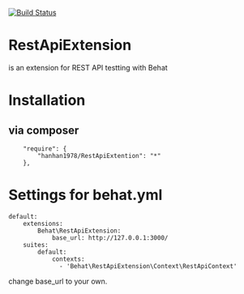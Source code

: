 [![Build Status](https://travis-ci.org/hanhan1978/RestApiExtention.svg)](https://travis-ci.org/hanhan1978/RestApiExtention)

RestApiExtension
=========
is an extension for REST API testting with Behat
  

# Installation 

## via composer

```
    "require": {
        "hanhan1978/RestApiExtention": "*"
    },
```

# Settings for behat.yml

```
default:
    extensions:
        Behat\RestApiExtension: 
            base_url: http://127.0.0.1:3000/
    suites:
        default:
            contexts:
              - 'Behat\RestApiExtension\Context\RestApiContext'
```
change base_url to your own.
